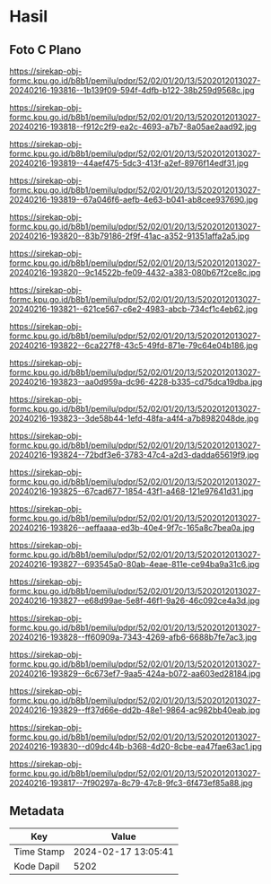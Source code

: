 # Hasil

## Foto C Plano

https://sirekap-obj-formc.kpu.go.id/b8b1/pemilu/pdpr/52/02/01/20/13/5202012013027-20240216-193816--1b139f09-594f-4dfb-b122-38b259d9568c.jpg

https://sirekap-obj-formc.kpu.go.id/b8b1/pemilu/pdpr/52/02/01/20/13/5202012013027-20240216-193818--f912c2f9-ea2c-4693-a7b7-8a05ae2aad92.jpg

https://sirekap-obj-formc.kpu.go.id/b8b1/pemilu/pdpr/52/02/01/20/13/5202012013027-20240216-193819--44aef475-5dc3-413f-a2ef-8976f14edf31.jpg

https://sirekap-obj-formc.kpu.go.id/b8b1/pemilu/pdpr/52/02/01/20/13/5202012013027-20240216-193819--67a046f6-aefb-4e63-b041-ab8cee937690.jpg

https://sirekap-obj-formc.kpu.go.id/b8b1/pemilu/pdpr/52/02/01/20/13/5202012013027-20240216-193820--83b79186-2f9f-41ac-a352-91351affa2a5.jpg

https://sirekap-obj-formc.kpu.go.id/b8b1/pemilu/pdpr/52/02/01/20/13/5202012013027-20240216-193820--9c14522b-fe09-4432-a383-080b67f2ce8c.jpg

https://sirekap-obj-formc.kpu.go.id/b8b1/pemilu/pdpr/52/02/01/20/13/5202012013027-20240216-193821--621ce567-c6e2-4983-abcb-734cf1c4eb62.jpg

https://sirekap-obj-formc.kpu.go.id/b8b1/pemilu/pdpr/52/02/01/20/13/5202012013027-20240216-193822--6ca227f8-43c5-49fd-871e-79c64e04b186.jpg

https://sirekap-obj-formc.kpu.go.id/b8b1/pemilu/pdpr/52/02/01/20/13/5202012013027-20240216-193823--aa0d959a-dc96-4228-b335-cd75dca19dba.jpg

https://sirekap-obj-formc.kpu.go.id/b8b1/pemilu/pdpr/52/02/01/20/13/5202012013027-20240216-193823--3de58b44-1efd-48fa-a4f4-a7b8982048de.jpg

https://sirekap-obj-formc.kpu.go.id/b8b1/pemilu/pdpr/52/02/01/20/13/5202012013027-20240216-193824--72bdf3e6-3783-47c4-a2d3-dadda65619f9.jpg

https://sirekap-obj-formc.kpu.go.id/b8b1/pemilu/pdpr/52/02/01/20/13/5202012013027-20240216-193825--67cad677-1854-43f1-a468-121e97641d31.jpg

https://sirekap-obj-formc.kpu.go.id/b8b1/pemilu/pdpr/52/02/01/20/13/5202012013027-20240216-193826--aeffaaaa-ed3b-40e4-9f7c-165a8c7bea0a.jpg

https://sirekap-obj-formc.kpu.go.id/b8b1/pemilu/pdpr/52/02/01/20/13/5202012013027-20240216-193827--693545a0-80ab-4eae-811e-ce94ba9a31c6.jpg

https://sirekap-obj-formc.kpu.go.id/b8b1/pemilu/pdpr/52/02/01/20/13/5202012013027-20240216-193827--e68d99ae-5e8f-46f1-9a26-46c092ce4a3d.jpg

https://sirekap-obj-formc.kpu.go.id/b8b1/pemilu/pdpr/52/02/01/20/13/5202012013027-20240216-193828--ff60909a-7343-4269-afb6-6688b7fe7ac3.jpg

https://sirekap-obj-formc.kpu.go.id/b8b1/pemilu/pdpr/52/02/01/20/13/5202012013027-20240216-193829--6c673ef7-9aa5-424a-b072-aa603ed28184.jpg

https://sirekap-obj-formc.kpu.go.id/b8b1/pemilu/pdpr/52/02/01/20/13/5202012013027-20240216-193829--ff37d66e-dd2b-48e1-9864-ac982bb40eab.jpg

https://sirekap-obj-formc.kpu.go.id/b8b1/pemilu/pdpr/52/02/01/20/13/5202012013027-20240216-193830--d09dc44b-b368-4d20-8cbe-ea47fae63ac1.jpg

https://sirekap-obj-formc.kpu.go.id/b8b1/pemilu/pdpr/52/02/01/20/13/5202012013027-20240216-193817--7f90297a-8c79-47c8-9fc3-6f473ef85a88.jpg


## Metadata

| Key        | Value               |
| ---------- | ------------------- |
| Time Stamp | 2024-02-17 13:05:41 |
| Kode Dapil | 5202                |



